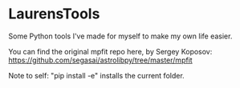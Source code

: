 # LaurensTools
Some Python tools I've made for myself to make my own life easier. 

You can find the original mpfit repo here, by Sergey Koposov: https://github.com/segasai/astrolibpy/tree/master/mpfit

Note to self: "pip install -e" installs the current folder. 